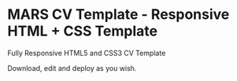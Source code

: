 # MARS CV Template - Responsive HTML + CSS Template

Fully Responsive HTML5 and CSS3 CV Template

Download, edit and deploy as you wish.
